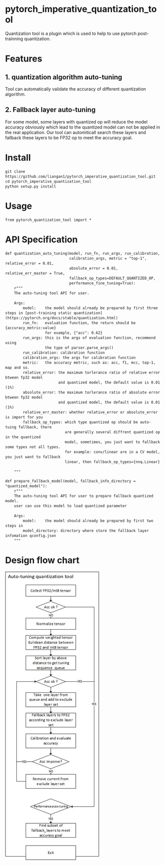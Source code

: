 # pytorch_imperative_quantization_tool

Quantization tool is a plugin which is used to help to use pytorch post-trainning quantization. 
# Features
## 1. quantization algorithm auto-tuning
Tool can automatically validate the accuracy of different quantization algorithm. 
## 2. Fallback layer auto-tuning
For some model, some layers with quantized op will reduce the model accuracy obviously which lead to the quantized model can not be applied in the real application. Our tool can automiticall search these layers and fallback these layers to be FP32 op to meet the accuracy goal.   
# Install
```
git clone https://github.com/liangan1/pytorch_imperative_quantization_tool.git
cd pytorch_imperative_quantization_tool
python setup.py install
```
# Usage 
```
from pytorch_quantization_tool import *
```

# API Specification 
```
def quantization_auto_tuning(model, run_fn, run_args, run_calibration,
                             calibration_args, metric = "top-1", relative_error = 0.01,
                             absolute_error = 0.01, relative_err_master = True,
                             fallback_op_types=DEFAULT_QUANTIZED_OP,
                             performance_fine_tuning=True):
    r"""
    The auto-tuning tool API for user.

    Args:
        model:    the model should already be prepared by first three steps in [post-training static quantization](https://pytorch.org/docs/stable/quantization.html)
        run_fn:   evaluation function, the return should be {accuracy_metric:value}
                  for example, {"acc": 0.62}
        run_args: this is the args of evaluation function, recommond using
                  the type of parser.parse_args()
        run_calibration: calibration function
        calibration_args: the args for calibration function
        metric:   the accuracy metric, such as: acc, f1, mcc, top-1, map and so.
        relative_error: the maximum torlerance ratio of relative error btween fp32 model
                        and quantized model, the default value is 0.01 (1%)
        absolute_error: the maximum torlerance ratio of absolute error btween fp32 model
                        and quantized model, the default value is 0.01 (1%)
        relative_err_master: whether relative_error or absolute_error is import for you
        fallback_op_types: which type quantized op should be auto-tuing fallback, there
                           are generally several diffrent quantized op in the quantized
                           model, sometimes, you just want to fallback some types not all types.
                           for example: conv/linear are in a CV model, you just want to fallback
                           linear, then fallback_op_types={nnq.Linear}

    """
```

```
def prepare_fallback_model(model, fallback_info_directory = "quantized_model"):
    r"""
    The auto-tuning tool API for user to prepare fallback quantized model.
    user can use this model to load quantized parameter

    Args:
        model:    the model should already be prepared by first two steps in
        model_directory: directory where store the fallback layer infomation qconfig.json
    """
```
# Design flow chart 
![image](https://github.com/liangan1/pytorch_imperative_quantization_tool/blob/master/images/Drawing39.jpg)

